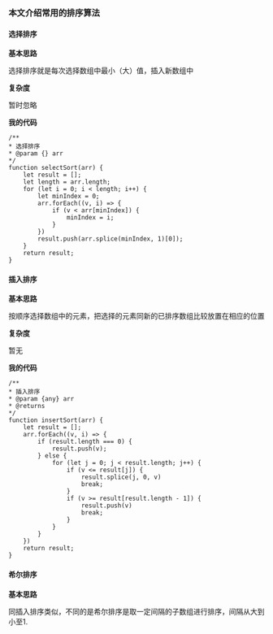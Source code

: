 ### 本文介绍常用的排序算法
#### 选择排序
**基本思路**

选择排序就是每次选择数组中最小（大）值，插入新数组中

**复杂度**

暂时忽略

**我的代码**

    /**
    * 选择排序
    * @param {} arr
    */
    function selectSort(arr) {
        let result = [];
        let length = arr.length;
        for (let i = 0; i < length; i++) {
            let minIndex = 0;
            arr.forEach((v, i) => {
                if (v < arr[minIndex]) {
                    minIndex = i;
                }
            })
            result.push(arr.splice(minIndex, 1)[0]);
        }
        return result;
    }

#### 插入排序
**基本思路**

按顺序选择数组中的元素，把选择的元素同新的已排序数组比较放置在相应的位置

**复杂度**

暂无

**我的代码**

    /**
    * 插入排序
    * @param {any} arr
    * @returns
    */
    function insertSort(arr) {
        let result = [];
        arr.forEach((v, i) => {
            if (result.length === 0) {
                result.push(v);
            } else {
                for (let j = 0; j < result.length; j++) {
                    if (v <= result[j]) {
                        result.splice(j, 0, v)
                        break;
                    }
                    if (v >= result[result.length - 1]) {
                        result.push(v)
                        break;
                    }
                }
            }
        })
        return result;
    }

#### 希尔排序
**基本思路**

同插入排序类似，不同的是希尔排序是取一定间隔的子数组进行排序，间隔从大到小至1.


